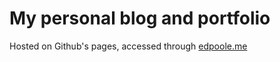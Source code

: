 # My personal blog and portfolio

Hosted on Github's pages, accessed through [edpoole.me](http://edpoole.me)